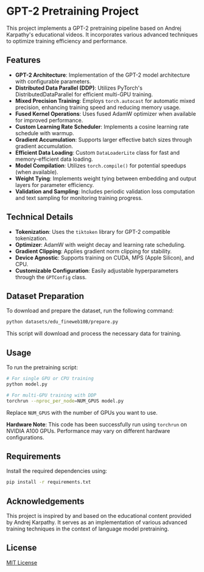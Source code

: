 # GPT-2 Pretraining Project

This project implements a GPT-2 pretraining pipeline based on Andrej Karpathy's educational videos. It incorporates various advanced techniques to optimize training efficiency and performance.

## Features

- **GPT-2 Architecture**: Implementation of the GPT-2 model architecture with configurable parameters.
- **Distributed Data Parallel (DDP)**: Utilizes PyTorch's DistributedDataParallel for efficient multi-GPU training.
- **Mixed Precision Training**: Employs `torch.autocast` for automatic mixed precision, enhancing training speed and reducing memory usage.
- **Fused Kernel Operations**: Uses fused AdamW optimizer when available for improved performance.
- **Custom Learning Rate Scheduler**: Implements a cosine learning rate schedule with warmup.
- **Gradient Accumulation**: Supports larger effective batch sizes through gradient accumulation.
- **Efficient Data Loading**: Custom `DataLoaderLite` class for fast and memory-efficient data loading.
- **Model Compilation**: Utilizes `torch.compile()` for potential speedups (when available).
- **Weight Tying**: Implements weight tying between embedding and output layers for parameter efficiency.
- **Validation and Sampling**: Includes periodic validation loss computation and text sampling for monitoring training progress.

## Technical Details

- **Tokenization**: Uses the `tiktoken` library for GPT-2 compatible tokenization.
- **Optimizer**: AdamW with weight decay and learning rate scheduling.
- **Gradient Clipping**: Applies gradient norm clipping for stability.
- **Device Agnostic**: Supports training on CUDA, MPS (Apple Silicon), and CPU.
- **Customizable Configuration**: Easily adjustable hyperparameters through the `GPTConfig` class.

## Dataset Preparation

To download and prepare the dataset, run the following command:

```bash
python datasets/edu_fineweb10B/prepare.py
```

This script will download and process the necessary data for training.

## Usage

To run the pretraining script:

```bash
# For single GPU or CPU training
python model.py

# For multi-GPU training with DDP
torchrun --nproc_per_node=NUM_GPUS model.py
```

Replace `NUM_GPUS` with the number of GPUs you want to use.

**Hardware Note**: This code has been successfully run using `torchrun` on NVIDIA A100 GPUs. Performance may vary on different hardware configurations.

## Requirements

Install the required dependencies using:

```bash
pip install -r requirements.txt
```

## Acknowledgements

This project is inspired by and based on the educational content provided by Andrej Karpathy. It serves as an implementation of various advanced training techniques in the context of language model pretraining.

## License

[MIT License](LICENSE)
